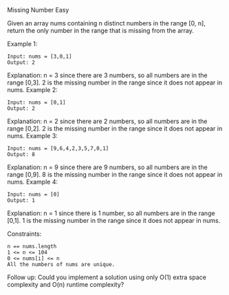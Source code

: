 Missing Number
Easy

Given an array nums containing n distinct numbers in the range [0, n], return the only number in the range that is missing from the array.

 

Example 1:
```
Input: nums = [3,0,1]
Output: 2
```
Explanation: n = 3 since there are 3 numbers, so all numbers are in the range [0,3]. 2 is the missing number in the range since it does not appear in nums.
Example 2:
```
Input: nums = [0,1]
Output: 2
```
Explanation: n = 2 since there are 2 numbers, so all numbers are in the range [0,2]. 2 is the missing number in the range since it does not appear in nums.
Example 3:
```
Input: nums = [9,6,4,2,3,5,7,0,1]
Output: 8
```
Explanation: n = 9 since there are 9 numbers, so all numbers are in the range [0,9]. 8 is the missing number in the range since it does not appear in nums.
Example 4:
```
Input: nums = [0]
Output: 1
```
Explanation: n = 1 since there is 1 number, so all numbers are in the range [0,1]. 1 is the missing number in the range since it does not appear in nums.
 

Constraints:
```
n == nums.length
1 <= n <= 104
0 <= nums[i] <= n
All the numbers of nums are unique.
```
Follow up: Could you implement a solution using only O(1) extra space complexity and O(n) runtime complexity?
